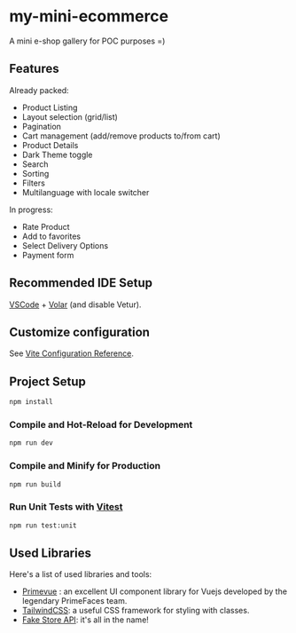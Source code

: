 # my-mini-ecommerce
A mini e-shop gallery for POC purposes =)

## Features

Already packed:
- Product Listing
- Layout selection (grid/list)
- Pagination
- Cart management (add/remove products to/from cart)
- Product Details
- Dark Theme toggle
- Search
- Sorting
- Filters
- Multilanguage with locale switcher

In progress:
- Rate Product
- Add to favorites
- Select Delivery Options
- Payment form
## Recommended IDE Setup

[VSCode](https://code.visualstudio.com/) + [Volar](https://marketplace.visualstudio.com/items?itemName=Vue.volar) (and disable Vetur).

## Customize configuration

See [Vite Configuration Reference](https://vitejs.dev/config/).

## Project Setup

```sh
npm install
```

### Compile and Hot-Reload for Development

```sh
npm run dev
```

### Compile and Minify for Production

```sh
npm run build
```

### Run Unit Tests with [Vitest](https://vitest.dev/)

```sh
npm run test:unit
```

## Used Libraries

Here's a list of used libraries and tools:

- [Primevue](https://primevue.org/) : an excellent UI component library for Vuejs developed by the legendary PrimeFaces team.
- [TailwindCSS](https://tailwindcss.com): a useful CSS framework for styling with classes.
- [Fake Store API](https://fakestoreapi.com): it's all in the name!